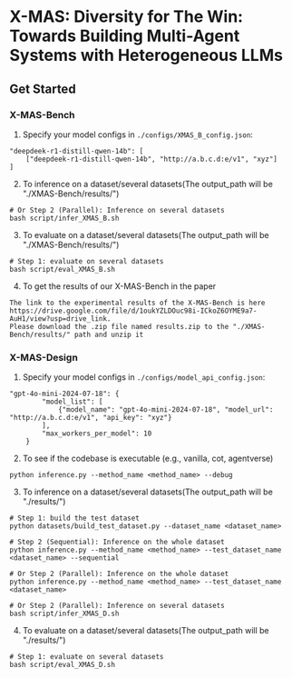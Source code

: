 # X-MAS: Diversity for The Win: Towards Building Multi-Agent Systems with Heterogeneous LLMs


## Get Started

### X-MAS-Bench

1. Specify your model configs in `./configs/XMAS_B_config.json`:
```
"deepdeek-r1-distill-qwen-14b": [
    ["deepdeek-r1-distill-qwen-14b", "http://a.b.c.d:e/v1", "xyz"]
]
```

2. To inference on a dataset/several datasets(The output_path will be "./XMAS-Bench/results/")
```
# Or Step 2 (Parallel): Inference on several datasets
bash script/infer_XMAS_B.sh
```

3. To evaluate on a dataset/several datasets(The output_path will be "./XMAS-Bench/results/")
```
# Step 1: evaluate on several datasets
bash script/eval_XMAS_B.sh
```

4. To get the results of our X-MAS-Bench in the paper
```
The link to the experimental results of the X-MAS-Bench is here https://drive.google.com/file/d/1oukYZLDOuc98i-ICkoZ6OYME9a7-AuH1/view?usp=drive_link. 
Please download the .zip file named results.zip to the "./XMAS-Bench/results/" path and unzip it
```


### X-MAS-Design

1. Specify your model configs in `./configs/model_api_config.json`:
```
"gpt-4o-mini-2024-07-18": {
        "model_list": [
            {"model_name": "gpt-4o-mini-2024-07-18", "model_url": "http://a.b.c.d:e/v1", "api_key": "xyz"}
        ],
        "max_workers_per_model": 10
    }
```

2. To see if the codebase is executable (e.g., vanilla, cot, agentverse)
```
python inference.py --method_name <method_name> --debug
```

3. To inference on a dataset/several datasets(The output_path will be "./results/")
```
# Step 1: build the test dataset
python datasets/build_test_dataset.py --dataset_name <dataset_name>

# Step 2 (Sequential): Inference on the whole dataset
python inference.py --method_name <method_name> --test_dataset_name <dataset_name> --sequential

# Or Step 2 (Parallel): Inference on the whole dataset
python inference.py --method_name <method_name> --test_dataset_name <dataset_name>

# Or Step 2 (Parallel): Inference on several datasets
bash script/infer_XMAS_D.sh
```

4. To evaluate on a dataset/several datasets(The output_path will be "./results/")
```
# Step 1: evaluate on several datasets
bash script/eval_XMAS_D.sh
```